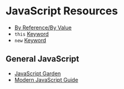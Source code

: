 # JavaScript Resources

- [By Reference/By Value](https://codeburst.io/explaining-value-vs-reference-in-javascript-647a975e12a0)
- `this` [Keyword](https://codeburst.io/the-simple-rules-to-this-in-javascript-35d97f31bde3)
- `new` [Keyword](https://codeburst.io/javascripts-new-keyword-explained-as-simply-as-possible-fec0d87b2741)



## General JavaScript
- [JavaScript Garden](http://bonsaiden.github.io/JavaScript-Garden/#intro)
- [Modern JavaScript Guide]()
